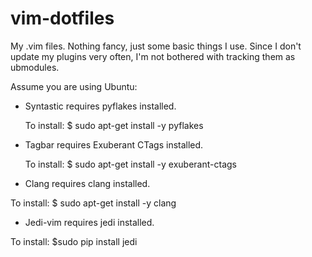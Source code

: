 vim-dotfiles
============

My .vim files. Nothing fancy, just some basic things I use. Since I don't update my plugins very often, I'm not bothered with tracking them as ubmodules.

Assume you are using Ubuntu:

* Syntastic requires pyflakes installed. 

	To install: $ sudo apt-get install -y pyflakes

* Tagbar requires Exuberant CTags installed.

	To install: $ sudo apt-get install -y exuberant-ctags

* Clang requires clang installed.

To install:
$ sudo apt-get install -y clang

* Jedi-vim requires jedi installed.

To install:
$sudo pip install jedi
